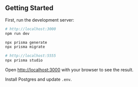 ## Getting Started

First, run the development server:

```bash
# http://localhost:3000
npm run dev

npx prisma generate
npx prisma migrate

# http://localhost:5555
npx prisma studio 
```

Open [http://localhost:3000](http://localhost:3000) with your browser to see the result.

Install Postgres and update `.env`.
